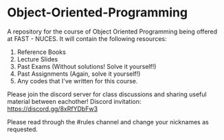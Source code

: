 # Object-Oriented-Programming
A repository for the course of Object Oriented Programming being offered at FAST - NUCES.
It will contain the following resources:
1. Reference Books
2. Lecture Slides
3. Past Exams (Without solutions! Solve it yourself!)
4. Past Assignments (Again, solve it yourself!)
5. Any codes that I've written for this course.

Please join the discord server for class discussions and sharing useful material between eachother!
Discord invitation: https://discord.gg/8xRfYDbFw3

Please read through the #rules channel and change your nicknames as requested.
